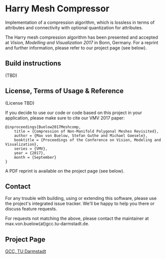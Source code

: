 Harry Mesh Compressor
======

Implementation of a compression algorithm, which is lossless in terms of attributes and connectivity with optional quantization for attributes.

The Harry mesh compression algorithm has been presented and accepted at *Vision, Modelling and Visualization 2017* in Bonn, Germany. For a reprint and further information, please refer to our project page (see below).

Build instructions
------
(TBD)


License, Terms of Usage & Reference
------
(License TBD)

If you decide to use our code or code based on this project in your application, please make sure to cite our VMV 2017 paper:

```
@inproceedings{Buelow2017Meshcomp,
	title = {Compression of Non-Manifold Polygonal Meshes Revisited},
	author = {Max von Buelow, Stefan Guthe and Michael Goesele},
	booktitle = {Proceedings of the Conference on Vision, Modeling and Visualization},
	series = {VMV},
	year = {2017},
	month = {September}
}
```
A PDF reprint is available on the project page (see below).


Contact
------

For any trouble with building, using or extending this software, please use the project's integrated issue tracker. We'll be happy to help you there or discuss feature requests.

For requests not matching the above, please contact the maintainer at max.von.buelow(at)gcc.tu-darmstadt.de.

Project Page
------
[GCC, TU Darmstadt](http://www.gcc.tu-darmstadt.de/home/proj/meshcomp)

